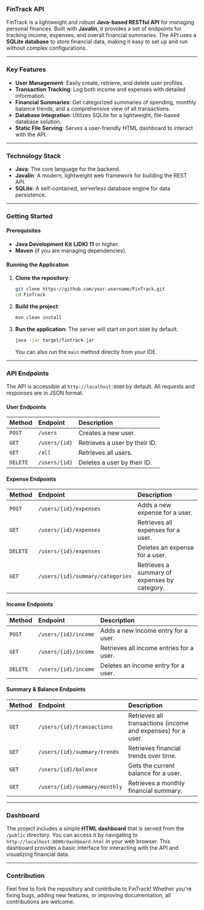 ### FinTrack API

FinTrack is a lightweight and robust **Java-based RESTful API** for managing personal finances. Built with **Javalin**, it provides a set of endpoints for tracking income, expenses, and overall financial summaries. The API uses a **SQLite database** to store financial data, making it easy to set up and run without complex configurations.

-----

### Key Features

  * **User Management**: Easily create, retrieve, and delete user profiles.
  * **Transaction Tracking**: Log both income and expenses with detailed information.
  * **Financial Summaries**: Get categorized summaries of spending, monthly balance trends, and a comprehensive view of all transactions.
  * **Database Integration**: Utilizes SQLite for a lightweight, file-based database solution.
  * **Static File Serving**: Serves a user-friendly HTML dashboard to interact with the API.

-----

### Technology Stack

  * **Java**: The core language for the backend.
  * **Javalin**: A modern, lightweight web framework for building the REST API.
  * **SQLite**: A self-contained, serverless database engine for data persistence.

-----

### Getting Started

#### Prerequisites

  * **Java Development Kit (JDK) 11** or higher.
  * **Maven** (if you are managing dependencies).

#### Running the Application

1.  **Clone the repository**:

    ```bash
    git clone https://github.com/your-username/FinTrack.git
    cd FinTrack
    ```

2.  **Build the project**:

    ```bash
    mvn clean install
    ```

3.  **Run the application**:
    The server will start on port `8080` by default.

    ```bash
    java -jar target/fintrack.jar
    ```

    You can also run the `main` method directly from your IDE.

-----

### API Endpoints

The API is accessible at `http://localhost:8080` by default. All requests and responses are in JSON format.

#### User Endpoints

| Method | Endpoint | Description |
| :--- | :--- | :--- |
| `POST` | `/users` | Creates a new user. |
| `GET` | `/users/{id}` | Retrieves a user by their ID. |
| `GET` | `/all` | Retrieves all users. |
| `DELETE` | `/users/{id}` | Deletes a user by their ID. |

#### Expense Endpoints

| Method | Endpoint | Description |
| :--- | :--- | :--- |
| `POST` | `/users/{id}/expenses` | Adds a new expense for a user. |
| `GET` | `/users/{id}/expenses` | Retrieves all expenses for a user. |
| `DELETE` | `/users/{id}/expenses` | Deletes an expense for a user. |
| `GET` | `/users/{id}/summary/categories` | Retrieves a summary of expenses by category. |

#### Income Endpoints

| Method | Endpoint | Description |
| :--- | :--- | :--- |
| `POST` | `/users/{id}/income` | Adds a new income entry for a user. |
| `GET` | `/users/{id}/income` | Retrieves all income entries for a user. |
| `DELETE` | `/users/{id}/income` | Deletes an income entry for a user. |

#### Summary & Balance Endpoints

| Method | Endpoint | Description |
| :--- | :--- | :--- |
| `GET` | `/users/{id}/transactions` | Retrieves all transactions (income and expenses) for a user. |
| `GET` | `/users/{id}/summary/trends` | Retrieves financial trends over time. |
| `GET` | `/users/{id}/balance` | Gets the current balance for a user. |
| `GET` | `/users/{id}/summary/monthly` | Retrieves a monthly financial summary. |

-----

### Dashboard

The project includes a simple **HTML dashboard** that is served from the `/public` directory. You can access it by navigating to `http://localhost:8080/dashboard.html` in your web browser. This dashboard provides a basic interface for interacting with the API and visualizing financial data.

-----

### Contribution

Feel free to fork the repository and contribute to FinTrack\! Whether you're fixing bugs, adding new features, or improving documentation, all contributions are welcome.